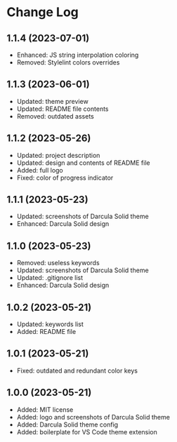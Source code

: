 # Change Log

## 1.1.4 (2023-07-01)

- Enhanced: JS string interpolation coloring
- Removed: Stylelint colors overrides

## 1.1.3 (2023-06-01)

- Updated: theme preview
- Updated: README file contents
- Removed: outdated assets

## 1.1.2 (2023-05-26)

- Updated: project description
- Updated: design and contents of README file
- Added: full logo
- Fixed: color of progress indicator

## 1.1.1 (2023-05-23)

- Updated: screenshots of Darcula Solid theme
- Enhanced: Darcula Solid design

## 1.1.0 (2023-05-23)

- Removed: useless keywords
- Updated: screenshots of Darcula Solid theme
- Updated: .gitignore list
- Enhanced: Darcula Solid design

## 1.0.2 (2023-05-21)

- Updated: keywords list
- Added: README file

## 1.0.1 (2023-05-21)

- Fixed: outdated and redundant color keys

## 1.0.0 (2023-05-21)

- Added: MIT license
- Added: logo and screenshots of Darcula Solid theme
- Added: Darcula Solid theme config
- Added: boilerplate for VS Code theme extension
